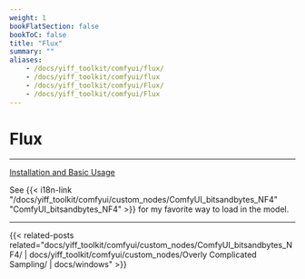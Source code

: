 ```yaml
---
weight: 1
bookFlatSection: false
bookToC: false
title: "Flux"
summary: ""
aliases:
    - /docs/yiff_toolkit/comfyui/flux/
    - /docs/yiff_toolkit/comfyui/flux
    - /docs/yiff_toolkit/comfyui/Flux/
    - /docs/yiff_toolkit/comfyui/Flux
---
```


<!--markdownlint-disable MD025 MD033 -->

# Flux

---

[Installation and Basic Usage](https://comfyanonymous.github.io/ComfyUI_examples/flux/)

See {{< i18n-link "/docs/yiff_toolkit/comfyui/custom_nodes/ComfyUI_bitsandbytes_NF4" "ComfyUI_bitsandbytes_NF4" >}} for my favorite way to load in the model.

---

{{< related-posts related="docs/yiff_toolkit/comfyui/custom_nodes/ComfyUI_bitsandbytes_NF4/ | docs/yiff_toolkit/comfyui/custom_nodes/Overly Complicated Sampling/ | docs/windows" >}}
